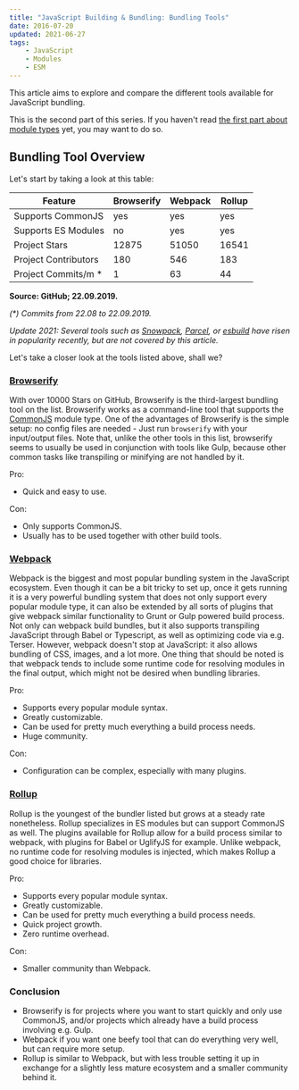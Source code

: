 ```yaml
---
title: "JavaScript Building & Bundling: Bundling Tools"
date: 2016-07-20
updated: 2021-06-27
tags:
    - JavaScript
    - Modules
    - ESM
---
```


This article aims to explore and compare the different tools available for JavaScript bundling.

This is the second part of this series. If you haven't read [the first part about module types](/blog/javascript-building-and-bundling-modules/) yet, you may want to do so.

<!-- more -->

<!-- 
TODO: update for
- esbuild (and vite)
- webpack (and vite)
- rollup
- parcel
- turbo
- old: browserify
- old: snowpack
-->

## Bundling Tool Overview

Let's start by taking a look at this table:

| Feature              | Browserify | Webpack | Rollup |
| -------------------- | ---------- | ------- | ------ |
| Supports CommonJS    | yes        | yes     | yes    |
| Supports ES Modules  | no         | yes     | yes    |
| Project Stars        | 12875      | 51050   | 16541  |
| Project Contributors | 180        | 546     | 183    |
| Project Commits/m \* | 1          | 63      | 44     |

**Source: GitHub; 22.09.2019.**

_(\*) Commits from 22.08 to 22.09.2019._

_Update 2021: Several tools such as [Snowpack](https://www.snowpack.dev/), [Parcel](https://parceljs.org/), or [esbuild](https://esbuild.github.io/) have risen in popularity recently, but are not covered by this article._

Let's take a closer look at the tools listed above, shall we?

<!-- TODO: remove this section -->

### [Browserify](http://browserify.org/)

With over 10000 Stars on GitHub, Browserify is the third-largest bundling tool on the list. Browserify works as a command-line tool that supports the [CommonJS](/blog/javascript-building-and-bundling-modules/#commonjs) module type. One of the advantages of Browserify is the simple setup: no config files are needed - Just run `browserify` with your input/output files.
Note that, unlike the other tools in this list, browserify seems to usually be used in conjunction with tools like Gulp, because other common tasks like transpiling or minifying are not handled by it.

Pro:

-   Quick and easy to use.

Con:

-   Only supports CommonJS.
-   Usually has to be used together with other build tools.

### [Webpack](https://webpack.github.io/)

Webpack is the biggest and most popular bundling system in the JavaScript ecosystem. Even though it can be a bit tricky to set up, once it gets running it is a very powerful bundling system that does not only support every popular module type, it can also be extended by all sorts of plugins that give webpack similar functionality to Grunt or Gulp powered build process. Not only can webpack build bundles, but it also supports transpiling JavaScript through Babel or Typescript, as well as optimizing code via e.g. Terser. However, webpack doesn't stop at JavaScript: it also allows bundling of CSS, images, and a lot more.
One thing that should be noted is that webpack tends to include some runtime code for resolving modules in the final output, which might not be desired when bundling libraries.

Pro:

-   Supports every popular module syntax.
-   Greatly customizable.
-   Can be used for pretty much everything a build process needs.
-   Huge community.

Con:

-   Configuration can be complex, especially with many plugins.

### [Rollup](http://rollupjs.org/)

Rollup is the youngest of the bundler listed but grows at a steady rate nonetheless. Rollup specializes in ES modules but can support CommonJS as well. The plugins available for Rollup allow for a build process similar to webpack, with plugins for Babel or UglifyJS for example.
Unlike webpack, no runtime code for resolving modules is injected, which makes Rollup a good choice for libraries.

Pro:

-   Supports every popular module syntax.
-   Greatly customizable.
-   Can be used for pretty much everything a build process needs.
-   Quick project growth.
-   Zero runtime overhead.

Con:

-   Smaller community than Webpack.

### Conclusion

-   Browserify is for projects where you want to start quickly and only use CommonJS, and/or projects which already have a build process involving e.g. Gulp.
-   Webpack if you want one beefy tool that can do everything very well, but can require more setup.
-   Rollup is similar to Webpack, but with less trouble setting it up in exchange for a slightly less mature ecosystem and a smaller community behind it.

